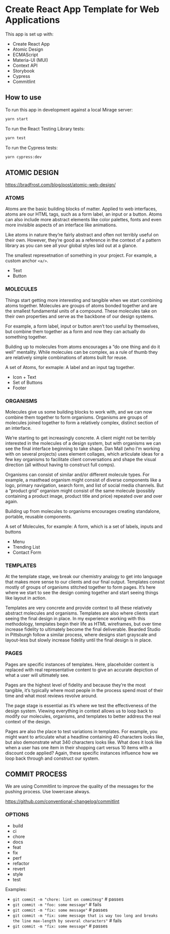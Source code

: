 # Create React App Template for Web Applications

This app is set up with:

- Create React App
- Atomic Design
- ECMAScript
- Materia-UI (MUI)
- Context API
- Storybook
- Cypress
- Commitlint

## How to use

To run this app in development against a local Mirage server:

```sh
yarn start
```

To run the React Testing Library tests:

```sh
yarn test
```

To run the Cypress tests:

```sh
yarn cypress:dev
```

## ATOMIC DESIGN

<https://bradfrost.com/blog/post/atomic-web-design/>

### ATOMS

Atoms are the basic building blocks of matter. Applied to web interfaces, atoms
are our HTML tags, such as a form label, an input or a button. Atoms can also
include more abstract elements like color palettes, fonts and even more
invisible aspects of an interface like animations.

Like atoms in nature they’re fairly abstract and often not terribly useful on
their own. However, they’re good as a reference in the context of a pattern
library as you can see all your global styles laid out at a glance.

The smallest represetnation of something in your project. For example, a custom
anchor `<a/>`.

- Text
- Button

### MOLECULES

Things start getting more interesting and tangible when we start combining atoms
together. Molecules are groups of atoms bonded together and are the smallest
fundamental units of a compound. These molecules take on their own properties
and serve as the backbone of our design systems.

For example, a form label, input or button aren’t too useful by themselves, but
combine them together as a form and now they can actually do something together.

Building up to molecules from atoms encourages a “do one thing and do it well”
mentality. While molecules can be complex, as a rule of thumb they are
relatively simple combinations of atoms built for reuse.

A set of Atoms, for exmaple: A label and an input tag together.

- Icon + Text
- Set of Buttons
- Footer

### ORGANISMS

Molecules give us some building blocks to work with, and we can now combine them
together to form organisms. Organisms are groups of molecules joined together to
form a relatively complex, distinct section of an interface.

We’re starting to get increasingly concrete. A client might not be terribly
interested in the molecules of a design system, but with organisms we can see
the final interface beginning to take shape. Dan Mall (who I’m working with on
several projects) uses element collages, which articulate ideas for a few key
organisms to facilitate client conversations and shape the visual direction (all
without having to construct full comps).

Organisms can consist of similar and/or different molecule types. For example, a
masthead organism might consist of diverse components like a logo, primary
navigation, search form, and list of social media channels. But a “product grid”
organism might consist of the same molecule (possibly containing a product
image, product title and price) repeated over and over again.

Building up from molecules to organisms encourages creating standalone,
portable, reusable components.

A set of Molecules, for example: A form, which is a set of labels, inputs and
buttons

- Menu
- Trending List
- Contact Form

### TEMPLATES

At the template stage, we break our chemistry analogy to get into language that
makes more sense to our clients and our final output. Templates consist mostly
of groups of organisms stitched together to form pages. It’s here where we start
to see the design coming together and start seeing things like layout in action.

Templates are very concrete and provide context to all these relatively abstract
molecules and organisms. Templates are also where clients start seeing the final
design in place. In my experience working with this methodology, templates begin
their life as HTML wireframes, but over time increase fidelity to ultimately
become the final deliverable. Bearded Studio in Pittsburgh follow a similar
process, where designs start grayscale and layout-less but slowly increase
fidelity until the final design is in place.

### PAGES

Pages are specific instances of templates. Here, placeholder content is replaced
with real representative content to give an accurate depiction of what a user
will ultimately see.

Pages are the highest level of fidelity and because they’re the most tangible,
it’s typically where most people in the process spend most of their time and
what most reviews revolve around.

The page stage is essential as it’s where we test the effectiveness of the
design system. Viewing everything in context allows us to loop back to modify
our molecules, organisms, and templates to better address the real context of
the design.

Pages are also the place to test variations in templates. For example, you might
want to articulate what a headline containing 40 characters looks like, but also
demonstrate what 340 characters looks like. What does it look like when a user
has one item in their shopping cart versus 10 items with a discount code
applied? Again, these specific instances influence how we loop back through and
construct our system.

## COMMIT PROCESS

We are using Commitlint to improve the quality of the messages for the pushing
process. Use lowercase always.

<https://github.com/conventional-changelog/commitlint>

### OPTIONS

- build
- ci
- chore
- docs
- feat
- fix
- perf
- refactor
- revert
- style
- test

Examples:

- `git commit -m "chore: lint on commitmsg"` # passes
- `git commit -m "foo: some message"` # fails
- `git commit -m "fix: some message"` # passes
- `git commit -m "fix: some message that is way too long and breaks the line max-length by several characters"` #
  fails
- `git commit -m "fix: some message"` # passes
